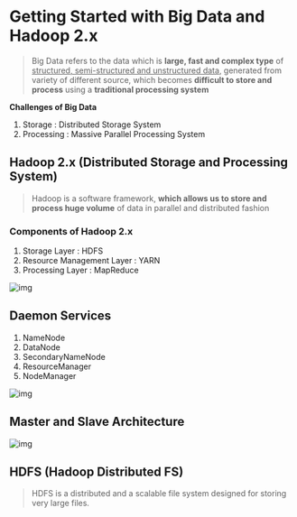 # Getting Started with Big Data and Hadoop 2.x

> Big Data refers to the data which is **large, fast and complex type** of <u>structured, semi-structured and unstructured data</u>, generated from variety of different source, which becomes **difficult to store and process** using a **traditional processing system**

**Challenges of Big Data**

1. Storage : Distributed Storage System
2. Processing : Massive Parallel Processing System

## Hadoop 2.x (Distributed Storage and Processing System)

> Hadoop is a software framework, **which allows us to store and process huge volume** of data in parallel and distributed fashion

### Components of Hadoop 2.x

1. Storage Layer : HDFS
2. Resource Management Layer : YARN
3. Processing Layer : MapReduce

![img](https://lh7-rt.googleusercontent.com/docsz/AD_4nXd3iQ0Vps6EMz3vazOqc1v4Fx3Bth8GckvMe8KaMluD4lgZA_csXNEwayWm8Zd0YpoTiVViG4g6L8n4VvZi9i20XO-734TFW-yI9yTluc6nfIR1_QBMm2lItoiiuxziG4bv2I55MmGZqEXOCLs8kAvajLRP?key=Lcjgu0sLjm8U8i3A_14gRg)

## Daemon Services

1. NameNode
2. DataNode
3. SecondaryNameNode
4. ResourceManager
5. NodeManager

![img](https://lh7-rt.googleusercontent.com/docsz/AD_4nXf_wXtMkOf1YG-7Uw0cguP2QkJYTaMOWwApA9mpFH5BwAw81Li_fmrOPkqGuMJlZ-VSE0lypRHVFfIlDU6qpMjVM3v9kVvjU5sm_pleiClh4tNXk6saHvRelJkF55Ygb2DXWEHJyAvoy7e_2gIgnX79-o8?key=Lcjgu0sLjm8U8i3A_14gRg)

## Master and Slave Architecture

![img](https://lh7-rt.googleusercontent.com/docsz/AD_4nXfAXr3cJZK8pmwUAJ_iJWf9WLORN-w4C8w1hZN6xW8hVoTnvGJbff6hNvjPTGZbRFX3OKPIDvzr0munWhlySJqASggMLe10Oao7bUfz8wuP1tEurc34e_iL1l43n0g2dHgvOLCO-I-fpIcWlZlDb59HyAbB?key=Lcjgu0sLjm8U8i3A_14gRg)

## HDFS (Hadoop Distributed FS)

> HDFS is a distributed and a scalable file system designed for storing very large files.
